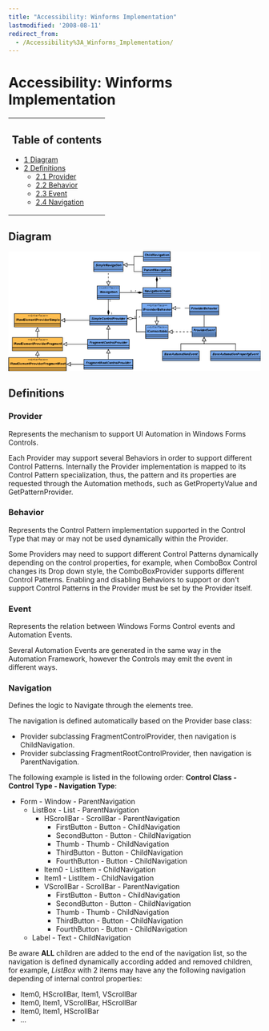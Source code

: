 ```yaml
---
title: "Accessibility: Winforms Implementation"
lastmodified: '2008-08-11'
redirect_from:
  - /Accessibility%3A_Winforms_Implementation/
---
```


Accessibility: Winforms Implementation
======================================

<table>
<col width="100%" />
<tbody>
<tr class="odd">
<td align="left"><h2>Table of contents</h2>
<ul>
<li><a href="#diagram">1 Diagram</a></li>
<li><a href="#definitions">2 Definitions</a>
<ul>
<li><a href="#provider">2.1 Provider</a></li>
<li><a href="#behavior">2.2 Behavior</a></li>
<li><a href="#event">2.3 Event</a></li>
<li><a href="#navigation">2.4 Navigation</a></li>
</ul></li>
</ul></td>
</tr>
</tbody>
</table>

Diagram
-------

[![Uia-winform-diagram.png](/archived/images/4/46/Uia-winform-diagram.png)](/archived/images/4/46/Uia-winform-diagram.png)

Definitions
-----------

### Provider

Represents the mechanism to support UI Automation in Windows Forms Controls.

Each Provider may support several Behaviors in order to support different Control Patterns. Internally the Provider implementation is mapped to its Control Pattern specialization, thus, the pattern and its properties are requested through the Automation methods, such as GetPropertyValue and GetPatternProvider.

### Behavior

Represents the Control Pattern implementation supported in the Control Type that may or may not be used dynamically within the Provider.

Some Providers may need to support different Control Patterns dynamically depending on the control properties, for example, when ComboBox Control changes its Drop down style, the ComboBoxProvider supports different Control Patterns. Enabling and disabling Behaviors to support or don't support Control Patterns in the Provider must be set by the Provider itself.

### Event

Represents the relation between Windows Forms Control events and Automation Events.

Several Automation Events are generated in the same way in the Automation Framework, however the Controls may emit the event in different ways.

### Navigation

Defines the logic to Navigate through the elements tree.

The navigation is defined automatically based on the Provider base class:

-   Provider subclassing FragmentControlProvider, then navigation is ChildNavigation.
-   Provider subclassing FragmentRootControlProvider, then navigation is ParentNavigation.

The following example is listed in the following order: **Control Class - Control Type - Navigation Type**:

-   Form - Window - ParentNavigation
    -   ListBox - List - ParentNavigation
        -   HScrollBar - ScrollBar - ParentNavigation
            -   FirstButton - Button - ChildNavigation
            -   SecondButton - Button - ChildNavigation
            -   Thumb - Thumb - ChildNavigation
            -   ThirdButton - Button - ChildNavigation
            -   FourthButton - Button - ChildNavigation
        -   Item0 - ListItem - ChildNavigation
        -   Item1 - ListItem - ChildNavigation
        -   VScrollBar - ScrollBar - ParentNavigation
            -   FirstButton - Button - ChildNavigation
            -   SecondButton - Button - ChildNavigation
            -   Thumb - Thumb - ChildNavigation
            -   ThirdButton - Button - ChildNavigation
            -   FourthButton - Button - ChildNavigation
    -   Label - Text - ChildNavigation

Be aware **ALL** children are added to the end of the navigation list, so the navigation is defined dynamically according added and removed children, for example, *ListBox* with 2 items may have any the following navigation depending of internal control properties:

-   Item0, HScrollBar, Item1, VScrollBar
-   Item0, Item1, VScrollBar, HScrollBar
-   Item0, Item1, HScrollBar
-   ...
